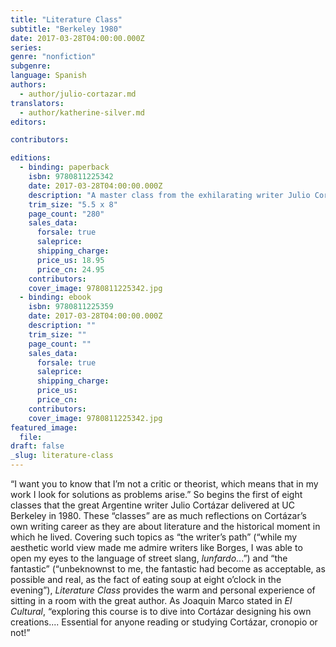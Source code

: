 ```yaml
---
title: "Literature Class"
subtitle: "Berkeley 1980"
date: 2017-03-28T04:00:00.000Z
series:
genre: "nonfiction"
subgenre:
language: Spanish
authors:
  - author/julio-cortazar.md
translators:
  - author/katherine-silver.md
editors:

contributors:

editions:
  - binding: paperback
    isbn: 9780811225342
    date: 2017-03-28T04:00:00.000Z
    description: "A master class from the exhilarating writer Julio Cortázar "
    trim_size: "5.5 x 8"
    page_count: "280"
    sales_data:
      forsale: true
      saleprice:
      shipping_charge:
      price_us: 18.95
      price_cn: 24.95
    contributors:
    cover_image: 9780811225342.jpg
  - binding: ebook
    isbn: 9780811225359
    date: 2017-03-28T04:00:00.000Z
    description: ""
    trim_size: ""
    page_count: ""
    sales_data:
      forsale: true
      saleprice:
      shipping_charge:
      price_us:
      price_cn:
    contributors:
    cover_image: 9780811225342.jpg
featured_image:
  file:
draft: false
_slug: literature-class
---
```


“I want you to know that I’m not a critic or theorist, which means that in my work I look for solutions as problems arise.” So begins the first of eight classes that the great Argentine writer Julio Cortázar delivered at UC Berkeley in 1980. These “classes” are as much reflections on Cortázar’s own writing career as they are about literature and the historical moment in which he lived. Covering such topics as “the writer’s path” (“while my aesthetic world view made me admire writers like Borges, I was able to open my eyes to the language of street slang, _lunfardo_...”) and “the fantastic” (“unbeknownst to me, the fantastic had become as acceptable, as possible and real, as the fact of eating soup at eight o’clock in the evening”), _Literature Class_ provides the warm and personal experience of sitting in a room with the great author. As Joaquin Marco stated in _El Cultural_, “exploring this course is to dive into Cortázar designing his own creations.... Essential for anyone reading or studying Cortázar, cronopio or not!”

